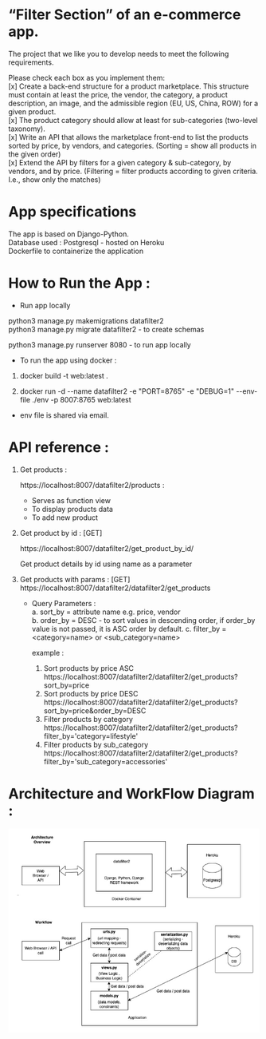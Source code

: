 # “Filter Section” of an e-commerce app. 

The project that we like you to develop needs to meet the following requirements.

Please check each box as you implement them:  
[x] Create a back-end structure for a product marketplace. This structure must contain
at least the price, the vendor, the category, a product description, an image, and the admissible region (EU, US, China, ROW) for a given product.  
[x] The product category should allow at least for sub-categories (two-level taxonomy).  
[x] Write an API that allows the marketplace front-end to list the products sorted by price,
by vendors, and categories. (Sorting = show all products in the given order)  
[x] Extend the API by filters for a given category & sub-category, by vendors, and by price. (Filtering = filter products according to given criteria. I.e., show only the matches)


# App specifications
The app is based on Django-Python.\
Database used : Postgresql - hosted on Heroku\
Dockerfile to containerize the application

# How to Run the App :

- Run app locally 

python3 manage.py makemigrations datafilter2  
python3 manage.py migrate datafilter2 - to create schemas

python3 manage.py runserver 8080 - to run app locally 

- To run the app using docker  : 

1. docker build -t web:latest .

2. docker run -d --name datafilter2 -e "PORT=8765" -e "DEBUG=1" --env-file ./env -p 8007:8765 web:latest  
- env file is shared via email.

# API reference :

1. Get products :  

    https://localhost:8007/datafilter2/products :
    - Serves as function view
    - To display products data
    - To add new product  

2. Get product by id : [GET]  

    https://localhost:8007/datafilter2/get_product_by_id/<name>
    
    Get product details by id using name as a parameter
3. Get products with params : [GET]\
    https://localhost:8007/datafilter2/datafilter2/get_products 

    - Query Parameters :  
        a. sort_by = attribute name e.g. price, vendor\
        b. order_by = DESC - to sort values in descending order, if order_by value is not passed, it is ASC order by default.
        c. filter_by = <category=name> or <sub_category=name>

        example :  
        1. Sort products by price ASC
        https://localhost:8007/datafilter2/datafilter2/get_products?sort_by=price  
        2. Sort products by price DESC
         https://localhost:8007/datafilter2/datafilter2/get_products?sort_by=price&order_by=DESC 
        3. Filter products by category
        https://localhost:8007/datafilter2/datafilter2/get_products?filter_by='category=lifestyle'
        3. Filter products by sub_category
        https://localhost:8007/datafilter2/datafilter2/get_products?filter_by='sub_category=accessories'
         


# Architecture and WorkFlow Diagram :
![diagram](https://github.com/krujuta/datafilter2/blob/main/datafilterapp.jpeg?raw=true)

